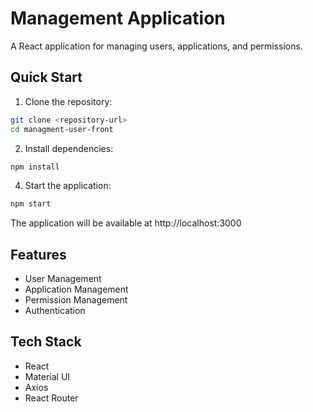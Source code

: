 # Management Application

A React application for managing users, applications, and permissions.

## Quick Start

1. Clone the repository:
```bash
git clone <repository-url>
cd managment-user-front
```

2. Install dependencies:
```bash
npm install
```

4. Start the application:
```bash
npm start
```

The application will be available at http://localhost:3000

## Features

- User Management
- Application Management
- Permission Management
- Authentication

## Tech Stack

- React
- Material UI
- Axios
- React Router
